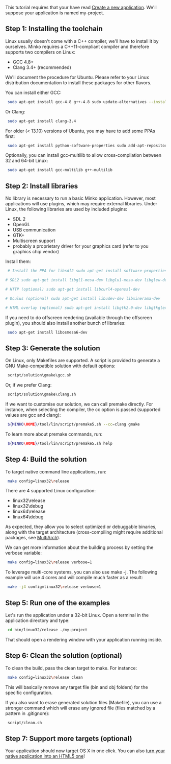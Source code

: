 This tutorial requires that your have read [Create a new application](Create_a_new_application.md). We'll suppose your application is named my-project.

Step 1: Installing the toolchain
--------------------------------

Linux usually doesn't come with a C++ compiler, we'll have to install it by ourselves. Minko requires a C++11-compliant compiler and therefore supports two compilers on Linux:

-   GCC 4.8+
-   Clang 3.4+ (recommended)

We'll document the procedure for Ubuntu. Please refer to your Linux distribution documentation to install these packages for other flavors.

You can install either GCC:


```bash
 sudo apt-get install gcc-4.8 g++-4.8 sudo update-alternatives --install /usr/bin/gcc gcc /usr/bin/gcc-4.8 50 sudo update-alternatives --install /usr/bin/g++ g++ /usr/bin/g++-4.8 50 
```


Or Clang:


```bash
 sudo apt-get install clang-3.4 
```


For older (< 13.10) versions of Ubuntu, you may have to add some PPAs first:


```bash
 sudo apt-get install python-software-properties sudo add-apt-repository ppa:ubuntu-toolchain-r/test # GCC 4.8 wget -O - <http://llvm.org/apt/llvm-snapshot.gpg.key> | sudo apt-key add - # Clang sudo apt-get update 
```


Optionally, you can install gcc-multilib to allow cross-compilation between 32 and 64-bit Linux:


```bash
 sudo apt-get install gcc-multilib g++-multilib 
```


Step 2: Install libraries
-------------------------

No library is necessary to run a basic Minko application. However, most applications will use plugins, which may require external libraries. Under Linux, the following libraries are used by included plugins:

-   SDL 2
-   OpenGL
-   USB communication
-   GTK+
-   Multiscreen support
-   probably a proprietary driver for your graphics card (refer to you graphics chip vendor)

Install them:


```bash
 # Install the PPA for libsdl2 sudo apt-get install software-properties-common sudo add-apt-repository ppa:zoogie/sdl2-snapshots sudo apt-get update

# SDL2 sudo apt-get install libgl1-mesa-dev libglu1-mesa-dev libglew-dev libsdl2-dev

# HTTP (optional) sudo apt-get install libcurl4-openssl-dev

# Oculus (optional) sudo apt-get install libudev-dev libxinerama-dev

# HTML overlay (optional) sudo apt-get install libgtk2.0-dev libgtkglext1-dev libudevpath=$([ \uname -m\ = x86\64 ] && echo "/lib/x86\64-linux-gnu" || echo "/lib/i386-linux-gnu") sudo test -e $libudevpath/libudev.so.0 || sudo ln -s $libudevpath/libudev.so.1 $libudevpath/libudev.so.0 
```


If you need to do offscreen rendering (available through the offscreen plugin), you should also install another bunch of libraries:


```bash
 sudo apt-get install libosmesa6-dev 
```


Step 3: Generate the solution
-----------------------------

On Linux, only Makefiles are supported. A script is provided to generate a GNU Make-compatible solution with default options:


```bash
 script/solution\gmake\gcc.sh 
```


Or, if we prefer Clang:


```bash
 script/solution\gmake\clang.sh 
```


If we want to customise our solution, we can call premake directly. For instance, when selecting the compiler, the cc option is passed (supported values are gcc and clang):


```bash
 ${MINKO\HOME}/tool/lin/script/premake5.sh --cc=clang gmake 
```


To learn more about premake commands, run:


```bash
 ${MINKO\HOME}/tool/lin/script/premake5.sh help 
```


Step 4: Build the solution
--------------------------

To target native command line applications, run:


```bash
 make config=linux32\release 
```


There are 4 supported Linux configuration:

-   linux32\release
-   linux32\debug
-   linux64\release
-   linux64\debug

As expected, they allow you to select optimized or debuggable binaries, along with the target architecture (cross-compiling might require additional packages, see [MultiArch](https://help.ubuntu.com/community/MultiArch)).

We can get more information about the building process by setting the verbose variable:


```bash
 make config=linux32\release verbose=1 
```


To leverage multi-core systems, you can also use make -j. The following example will use 4 cores and will compile much faster as a result:


```bash
 make -j4 config=linux32\release verbose=1 
```


Step 5: Run one of the examples
-------------------------------

Let's run the application under a 32-bit Linux. Open a terminal in the application directory and type:


```bash
 cd bin/linux32/release ./my-project 
```


That should open a rendering window with your application running inside.

Step 6: Clean the solution (optional)
-------------------------------------

To clean the build, pass the clean target to make. For instance:


```bash
 make config=linux32\release clean 
```


This will basically remove any target file (bin and obj folders) for the specific configuration.

If you also want to erase generated solution files (Makefile), you can use a stronger command which will erase any ignored file (files matched by a pattern in .gitignore):


```bash
 script/clean.sh 
```


Step 7: Support more targets (optional)
---------------------------------------

Your application should now target OS X in one click. You can also [turn your native application into an HTML5 one](Targeting_HTML5.md)!

